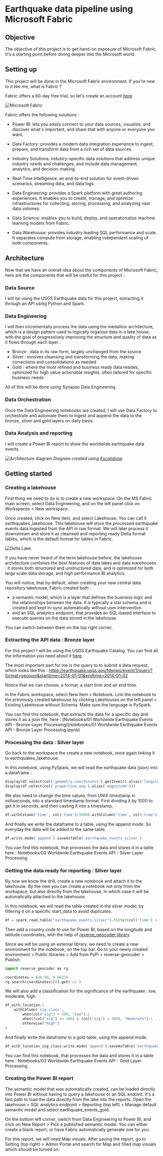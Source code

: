 # Earthquake data pipeline using Microsoft Fabric

## Objective
The objective of this project is to get hand-on exposure of Microsoft Fabric.
It's a starting point before diving deeper into the Microsoft world.

## Setting up
This project will be done in the Microsoft Fabric environment.
If you're new to it like me, what is Fabric ?

Fabric offers a 60-day free trial, so let's create an account [here](https://www.microsoft.com/en-us/microsoft-fabric/getting-started).

![Microsoft Fabric](images/microsoft_fabric.png)

Fabric offers the following solutions :
- Power BI: lets you easily connect to your data sources, visualize, and discover what's important, and share that with anyone or everyone you want.

- Data Factory: provides a modern data integration experience to ingest, prepare, and transform data from a rich set of data sources.

- Industry Solutions: industry-specific data solutions that address unique industry needs and challenges, and include data management, analytics, and decision-making.

- Real-Time Intelligence: an end-to-end solution for event-driven scenarios, streaming data, and data logs.

- Data Engineering: provides a Spark platform with great authoring experiences. It enables you to create, manage, and optimize infrastructures for collecting, storing, processing, and analyzing vast data volumes.

- Data Science: enables you to build, deploy, and operationalize machine learning models from Fabric.

- Data Warehouse: provides industry leading SQL performance and scale. It separates compute from storage, enabling independent scaling of both components.

## Architecture
Now that we have an overall idea about the components of Microsoft Fabric, here are the components that will be useful for this project : 

### Data Source
I will be using the USGS Earthquake data for this project, extracting it through an API using Python and Spark.

### Data Engineering
I will then incrementally process the data using the medallion architecture, which is a design pattern used to logically organise data in a lake house, with the goal of progressively improving the structure and quality of data as it flows through each layer :
- Bronze : data in its raw form, largely unchanged from the source
- Silver : involves cleansing and transforming the data, making corrections and consolidations as needed 
- Gold : where the most refined and business ready data resides, optimized for high value actionable insights, often tailored for specific business needs

All of this will be done using Synapse Data Engineering.

### Data Orchestration
Once the Data Engineering notebooks are created, I will use Data Factory to orchestrate and automate them to ingest and append the data to the bronze, silver and gold layers on daily basis.


### Data Analysis and reporting
I will create a Power BI report to show the worldwide earthquake data events.

![Architecture diagram](images/architecture_diagram.png) 
_Diagram created using [Excalidraw](https://excalidraw.com/)._

## Getting started
### Creating a lakehouse
First thing we need to do is to create a new workspace.
On the MS Fabric main screen, select Data Engineering, and on the left panel click on Workspaces > New workspace.

Once created, click on New item, and select Lakehouse. You can call it earthquakes_lakehouse.
This lakehouse will store the processed earthquake events data ingested from the API in raw format. 
We will later process it downstream and store it as cleansed and reporting ready Delta format tables, which is the default format for tables in Fabric.

![Delta Lake](images/delta_lake.png) 

If you have never heard of the term lakehouse before, the lakehouse architecture combines the best features of data lakes and data warehouses : it stores both structured and unstructured data, and is optimized for both large scale data storage, and high performance BI analytics.

You will notice, that by default, when creating your new central data repository lakehouse, Fabric created both :
- a semantic model, which is a layer that defines the business logic and the relationships between the data. It is typically a star schema and is created and kept in-sync automatically without user intervention.
- and an SQL analytics endpoint, that provides an SQL-based interface to execute queries on the data stored in the lakehouse. 

You can switch between them on the top right corner.

### Extracting the API data : Bronze layer
For this project I will be using the USGS Earthquake Catalog.
You can find all the information you need about it [here](https://earthquake.usgs.gov/fdsnws/event/1/#parameters).

The most important part for me is the query to to submit a data request, which looks like this :
https://earthquake.usgs.gov/fdsnws/event/1/query?format=geojson&starttime=2014-01-01&endtime=2014-01-02

Notice that we can choose, a format, a start time and an end time.

In the Fabric workspace, select New Item > Notebook.
Link the notebook to the previously created lakehouse by clicking Lakehouses on the left panel > Existing Lakehosue without Schema.
Make sure the language is PySpark.

You can find this notebook, that extracts the data for a specific day and stores it as a json file, here :
[Notebooks/01 Worldwide Earthquake Events API - Bronze Layer Processing](notebooks/01 Worldwide Earthquake Events API - Bronze Layer Processing.ipynb)

### Processing the data : Silver layer
Go back to the workspace the create a new notebook, once again linking it to earthquakes_lakehouse.

In this notebook, using PySpark, we will read the earthquake data (json) into a dataframe :
```python
display(df.select(col('geometry.coordinates').getItem(0).alias('longitude')))
display(df.select(col('properties.mag').alias('magnitude')))
```

We also need to change the time values, from UNIX timestamp in milliseconds, into a standard timestamp format. First dividing it by 1000 to get it in seconds, and then casting it into a timestamp.

```python
df.withColumn('time', col('time')/1000).withColumn('time', col('time').cast(TimestampType()))
```

And finally we write the dataframe to a table, using the append mode.
So everyday the data will be added to the same table.

```python
df.write.mode('append').saveAsTable('earthquake_events_silver')
```

You can find this notebook, that processes the data and stores it in a table here :
Notebooks/02 Worldwide Earthquake Events API - Silver Layer Processing

### Getting the data ready for reporting : Silver layer
By now we know the drill, create a new notebook and attach it to the lakehouse.
By the new you can create a notebook not only from the workspace, but also directly from the lakehouse, in which case it will be automatically attached to the lakehouse.

In this notebook, we will read the table created in the silver model, by filtering it on a specific start_data to avoid duplicates.
```python
df = spark.read.table("earthquake_events_silver").filter(col('time') > start_date)
```

Then add a country code to use for Power BI, based on the longitude and latitude coordinates, with the help of [reverse_geocoder library](https://pypi.org/project/reverse_geocoder/).

Since we will be using an external library, we need to create a new environment for the notebook, on the top bar. Go to your newly created environment > Public libraries > Add from PyPi > reverse-geocoder > Publish

```python
import reverse_geocoder as rg

coordinates = (40.09, 9.0623)
rg.search(coordinates)[0].get('cc')
```

We will also add a classification for the significance of the earthquake : low, moderate, high.

```python
df_with_location.\
	withColumn('sig_class',
		when(col("sig") < 100, "Low").\
		when((col("sig") >= 100) & (col("sig") < 500), "Moderate").\
		otherwise("High")
)
```

And finally write the dataframe to a gold table, using the append mode.

```python
df_with_location_sig_class.write.mode('append').saveAsTable('earthquake_events_gold')
```

You can find this notebook, that processes the data and stores it in a table here :
Notebooks/03 Worldwide Earthquake Events API - Gold Layer Processing

### Creating the Power BI report
The semantic model that was automatically created, can be loaded directly into Power BI without having to query a lakehouse or an SQL endoint. 
It's a fast path to load the data directly from the lake into the reports.
Open the lakehouse > SQL analytics endpoint > Reporting (top left) > Manage default semantic model and select earthquake_events_gold.

On the bottom left corner, switch from Data Engineering to Power BI, and click on New Report > Pick a published semantic model.
You can either create a blank report, or have Fabric automatically generate one for you.

For this report, we will need Map visuals. After saving the report, go to Setting (top right) > Admin Portal and search for Map and filled map visuals which should be turned on.
